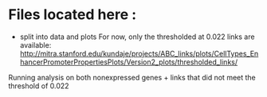 # Files located here : 
- split into data and plots
For now, only the thresholded at 0.022 links are available:
http://mitra.stanford.edu/kundaje/projects/ABC_links/plots/CellTypes_EnhancerPromoterPropertiesPlots/Version2_plots/thresholded_links/

Running analysis on both nonexpressed genes + links that did not meet the threshold of 0.022 
